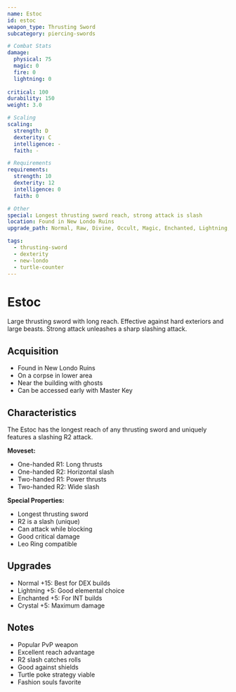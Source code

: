 ```yaml
---
name: Estoc
id: estoc
weapon_type: Thrusting Sword
subcategory: piercing-swords

# Combat Stats
damage:
  physical: 75
  magic: 0
  fire: 0
  lightning: 0
  
critical: 100
durability: 150
weight: 3.0

# Scaling
scaling:
  strength: D
  dexterity: C
  intelligence: -
  faith: -

# Requirements
requirements:
  strength: 10
  dexterity: 12
  intelligence: 0
  faith: 0

# Other
special: Longest thrusting sword reach, strong attack is slash
location: Found in New Londo Ruins
upgrade_path: Normal, Raw, Divine, Occult, Magic, Enchanted, Lightning, Crystal, Fire, Chaos

tags:
  - thrusting-sword
  - dexterity
  - new-londo
  - turtle-counter
---
```


# Estoc

Large thrusting sword with long reach. Effective against hard exteriors and large beasts. Strong attack unleashes a sharp slashing attack.

## Acquisition
- Found in New Londo Ruins
- On a corpse in lower area
- Near the building with ghosts
- Can be accessed early with Master Key

## Characteristics
The Estoc has the longest reach of any thrusting sword and uniquely features a slashing R2 attack.

**Moveset:**
- One-handed R1: Long thrusts
- One-handed R2: Horizontal slash
- Two-handed R1: Power thrusts
- Two-handed R2: Wide slash

**Special Properties:**
- Longest thrusting sword
- R2 is a slash (unique)
- Can attack while blocking
- Good critical damage
- Leo Ring compatible

## Upgrades
- Normal +15: Best for DEX builds
- Lightning +5: Good elemental choice
- Enchanted +5: For INT builds
- Crystal +5: Maximum damage

## Notes
- Popular PvP weapon
- Excellent reach advantage
- R2 slash catches rolls
- Good against shields
- Turtle poke strategy viable
- Fashion souls favorite